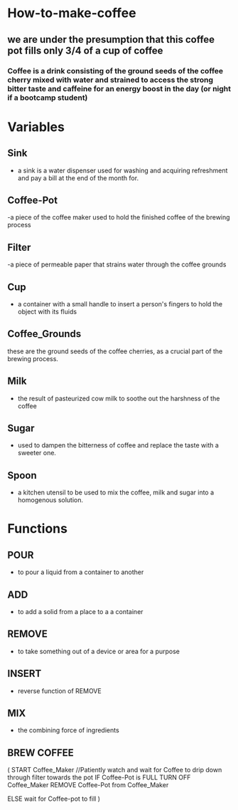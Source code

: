 # How-to-make-coffee
## we are under the presumption that this coffee pot fills only 3/4 of a cup of coffee
### Coffee is a drink consisting of the ground seeds of the coffee cherry mixed with water and strained to access the strong bitter taste and caffeine for an energy boost in the day (or night if a bootcamp student)

# Variables

## Sink
 - a sink is a water dispenser used for washing and acquiring refreshment and pay a bill at the end of the month for.

## Coffee-Pot

-a piece of the coffee maker used to hold the finished coffee of the brewing process

## Filter
-a piece of permeable paper that strains water through the coffee grounds 
## Cup
- a container with a small handle to insert a person's fingers to hold the object with its fluids


## Coffee_Grounds
these are the ground seeds of the coffee cherries, as a crucial part of the brewing process.

## Milk
- the result of pasteurized cow milk to soothe out the harshness of the coffee
## Sugar
- used to dampen the bitterness of coffee and replace the taste with a sweeter one.
## Spoon
- a kitchen utensil to be used to mix the coffee, milk and sugar into a homogenous solution.

# Functions
## POUR
- to pour a liquid from a container to another
## ADD
- to add a solid from a place to a a container
## REMOVE
- to take something out of a device or area for a purpose
## INSERT
- reverse function of REMOVE
## MIX
- the combining force of ingredients
## BREW COFFEE 
  (
  START Coffee_Maker
//Patiently watch and wait for Coffee to drip down through filter towards the pot
  IF Coffee-Pot is FULL
    TURN OFF Coffee_Maker
    REMOVE Coffee-Pot from Coffee_Maker
    
  ELSE
    wait for Coffee-pot to fill
    )
